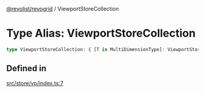 [@revolist/revogrid](README.md) / ViewportStoreCollection

# Type Alias: ViewportStoreCollection

```ts
type ViewportStoreCollection: { [T in MultiDimensionType]: ViewportStore };
```

## Defined in

[src/store/vp/index.ts:7](https://github.com/revolist/revogrid/blob/39cfd614966a26ee6ce63b18984e6b24b2874cc5/src/store/vp/index.ts#L7)
